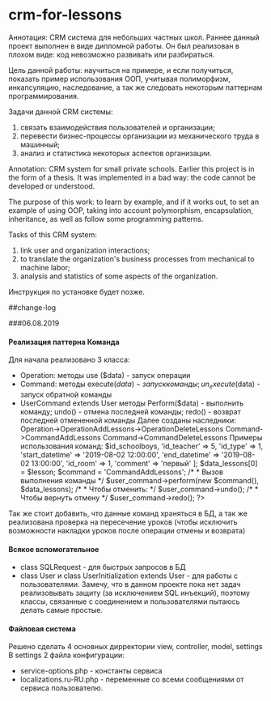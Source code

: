 # crm-for-lessons
Аннотация: CRM система для небольших частных школ. Раннее данный проект выполнен в виде дипломной работы. Он был реализован в плохом виде: код невозможно развивать или разбираться. 

Цель данной работы: научиться на примере, и если получиться, показать пример использования ООП, учитывая полиморфизм, инкапсуляцию, наследование, а так же следовать некоторым паттернам программирования. 

Задачи данной CRM системы: 
1) связать взаимодействия пользователей и организации;
2) перевести бизнес-процессы организации из механического труда в машинный;
3) анализ и статистика некоторых аспектов организации.

Annotation: CRM system for small private schools. Earlier this project is in the form of a thesis. It was implemented in a bad way: the code cannot be developed or understood.

The purpose of this work: to learn by example, and if it works out, to set an example of using OOP, taking into account polymorphism, encapsulation, inheritance, as well as follow some programming patterns.

Tasks of this CRM system:
1) link user and organization interactions;
2) to translate the organization's business processes from mechanical to machine labor;
3) analysis and statistics of some aspects of the organization.

Инструкция по установке будет позже.

##change-log

###06.08.2019

#### Реализация паттерна Команда

Для начала реализовано 3 класса: 
- Operation:
методы use ($data) - запуск операции
- Command:
методы execute($data) - запуск команды; un_execute($data) - запуск обратной команды
- UserCommand extends User
методы Perform($data) - выполнить команду; undo() - отмена последней команды; redo() - возврат последней отмененной команды
Далее созданы наследники:
Operation->OperationAddLessons->OperationDeleteLessons
Command->CommandAddLessons
Command->CommandDeleteLessons
Примеры использования команд:
    <?php
        $user_command = new UserCommand();
		/*
		* @command и @lesson можно получить с фронта
		*/
		$id_schoolboys = json_encode([1,2,3]);
		$lesson = [
				'id_schoolboys' => $id_schoolboys,
				'id_teacher' => 5,
				'id_type' => 1,
				'start_datetime' => '2019-08-02 12:00:00',
				'end_datetime' => '2019-08-02 13:00:00',
				'id_room' => 1,
				'comment' => 'первый'
			];
		$data_lessons[0] = $lesson;
		$command = 'CommandAddLessons';
		/*
		* Вызов выполнения команды
		*/
		$user_command->perform(new $command(), $data_lessons);
		/*
		* Чтобы отменить:
		*/
		$user_command->undo();
		/*
		* Чтобы вернуть отмену
		*/
		$user_command->redo();
    ?>
Так же стоит добавить, что данные команд храняться в БД, а так же реализована проверка на пересечение уроков (чтобы исключить возможности накладки уроков после операции отмены и возврата)
#### Всякое вспомогательное
- class SQLRequest - для быстрых запросов в БД
- class User и class UserInitialization extends User - для работы с пользователями. Замечу, что в данном проекте пока нет задач реализовывать защиту (за исключением SQL инъекций), поэтому классы, связанные с соединением и пользователями пытаюсь делать самые простые.
#### Файловая система
Решено сделать 4 основных дирректории view, controller, model, settings
В settings 2 файла конфигурации:
- service-options.php - константы сервиса
- localizations.ru-RU.php - переменные со всеми сообщениями от сервиса пользователю. 



